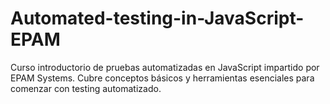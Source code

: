 # Automated-testing-in-JavaScript-EPAM
Curso introductorio de pruebas automatizadas en JavaScript impartido por EPAM Systems. Cubre conceptos básicos y herramientas esenciales para comenzar con testing automatizado.
